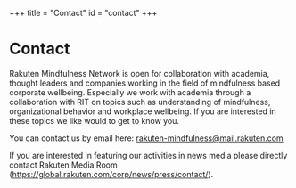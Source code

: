 +++
title = "Contact"
id = "contact"
+++

# Contact

Rakuten Mindfulness Network is open for collaboration with academia, thought leaders and companies working in the field of mindfulness based corporate wellbeing.  Especially we work with academia through a collaboration with RIT on topics such as understanding of mindfulness, organizational behavior and workplace wellbeing. If you are interested in these topics we like would to get to know you.

You can contact us by email here: rakuten-mindfulness@mail.rakuten.com

If you are interested in featuring our activities in news media please directly contact Rakuten Media Room (https://global.rakuten.com/corp/news/press/contact/).
<br />
<br />
<br />
<br />
<br />
<br />
<br />
<br />
<br />
<br />
